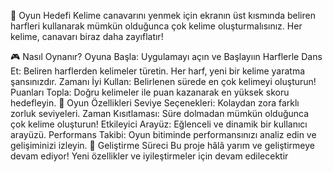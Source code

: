 
🎯 Oyun Hedefi
Kelime canavarını yenmek için ekranın üst kısmında beliren harfleri kullanarak mümkün olduğunca çok kelime oluşturmalısınız. Her kelime, canavarı biraz daha zayıflatır!

🎮 Nasıl Oynanır?
Oyuna Başla: Uygulamayı açın ve Başlayıın
Harflerle Dans Et: Beliren harflerden kelimeler türetin. Her harf, yeni bir kelime yaratma şansınızdır.
Zamanı İyi Kullan: Belirlenen sürede en çok kelimeyi oluşturun!
Puanları Topla: Doğru kelimeler ile puan kazanarak en yüksek skoru hedefleyin.
🌟 Oyun Özellikleri
Seviye Seçenekleri: Kolaydan zora farklı zorluk seviyeleri.
Zaman Kısıtlaması: Süre dolmadan mümkün olduğunca çok kelime oluşturun!
Etkileyici Arayüz: Eğlenceli ve dinamik bir kullanıcı arayüzü.
Performans Takibi: Oyun bitiminde performansınızı analiz edin ve gelişiminizi izleyin.
🚧 Geliştirme Süreci
Bu proje hâlâ yarım ve geliştirmeye devam ediyor! Yeni özellikler ve iyileştirmeler için devam edilecektir
